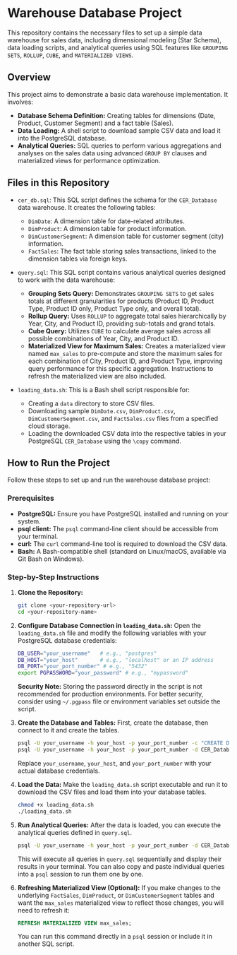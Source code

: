 # Warehouse Database Project

This repository contains the necessary files to set up a simple data warehouse for sales data, including dimensional modeling (Star Schema), data loading scripts, and analytical queries using SQL features like `GROUPING SETS`, `ROLLUP`, `CUBE`, and `MATERIALIZED VIEWS`.

## Overview

This project aims to demonstrate a basic data warehouse implementation. It involves:

* **Database Schema Definition:** Creating tables for dimensions (Date, Product, Customer Segment) and a fact table (Sales).
* **Data Loading:** A shell script to download sample CSV data and load it into the PostgreSQL database.
* **Analytical Queries:** SQL queries to perform various aggregations and analyses on the sales data using advanced `GROUP BY` clauses and materialized views for performance optimization.

## Files in this Repository

* `cer_db.sql`: This SQL script defines the schema for the `CER_Database` data warehouse. It creates the following tables:
    * `DimDate`: A dimension table for date-related attributes.
    * `DimProduct`: A dimension table for product information.
    * `DimCustomerSegment`: A dimension table for customer segment (city) information.
    * `FactSales`: The fact table storing sales transactions, linked to the dimension tables via foreign keys.

* `query.sql`: This SQL script contains various analytical queries designed to work with the data warehouse:
    * **Grouping Sets Query:** Demonstrates `GROUPING SETS` to get sales totals at different granularities for products (Product ID, Product Type, Product ID only, Product Type only, and overall total).
    * **Rollup Query:** Uses `ROLLUP` to aggregate total sales hierarchically by Year, City, and Product ID, providing sub-totals and grand totals.
    * **Cube Query:** Utilizes `CUBE` to calculate average sales across all possible combinations of Year, City, and Product ID.
    * **Materialized View for Maximum Sales:** Creates a materialized view named `max_sales` to pre-compute and store the maximum sales for each combination of City, Product ID, and Product Type, improving query performance for this specific aggregation. Instructions to refresh the materialized view are also included.

* `loading_data.sh`: This is a Bash shell script responsible for:
    * Creating a `data` directory to store CSV files.
    * Downloading sample `DimDate.csv`, `DimProduct.csv`, `DimCustomerSegment.csv`, and `FactSales.csv` files from a specified cloud storage.
    * Loading the downloaded CSV data into the respective tables in your PostgreSQL `CER_Database` using the `\copy` command.

## How to Run the Project

Follow these steps to set up and run the warehouse database project:

### Prerequisites

* **PostgreSQL:** Ensure you have PostgreSQL installed and running on your system.
* **psql client:** The `psql` command-line client should be accessible from your terminal.
* **curl:** The `curl` command-line tool is required to download the CSV data.
* **Bash:** A Bash-compatible shell (standard on Linux/macOS, available via Git Bash on Windows).

### Step-by-Step Instructions

1.  **Clone the Repository:**
    ```bash
    git clone <your-repository-url>
    cd <your-repository-name>
    ```

2.  **Configure Database Connection in `loading_data.sh`:**
    Open the `loading_data.sh` file and modify the following variables with your PostgreSQL database credentials:

    ```bash
    DB_USER="your_username"   # e.g., "postgres"
    DB_HOST="your_host"       # e.g., "localhost" or an IP address
    DB_PORT="your_port_number" # e.g., "5432"
    export PGPASSWORD="your_password" # e.g., "mypassword"
    ```
    **Security Note:** Storing the password directly in the script is not recommended for production environments. For better security, consider using `~/.pgpass` file or environment variables set outside the script.

3.  **Create the Database and Tables:**
    First, create the database, then connect to it and create the tables.

    ```bash
    psql -U your_username -h your_host -p your_port_number -c "CREATE DATABASE CER_Database;"
    psql -U your_username -h your_host -p your_port_number -d CER_Database -f cer_db.sql
    ```
    Replace `your_username`, `your_host`, and `your_port_number` with your actual database credentials.

4.  **Load the Data:**
    Make the `loading_data.sh` script executable and run it to download the CSV files and load them into your database tables.

    ```bash
    chmod +x loading_data.sh
    ./loading_data.sh
    ```

5.  **Run Analytical Queries:**
    After the data is loaded, you can execute the analytical queries defined in `query.sql`.

    ```bash
    psql -U your_username -h your_host -p your_port_number -d CER_Database -f query.sql
    ```
    This will execute all queries in `query.sql` sequentially and display their results in your terminal. You can also copy and paste individual queries into a `psql` session to run them one by one.

6.  **Refreshing Materialized View (Optional):**
    If you make changes to the underlying `FactSales`, `DimProduct`, or `DimCustomerSegment` tables and want the `max_sales` materialized view to reflect those changes, you will need to refresh it:

    ```sql
    REFRESH MATERIALIZED VIEW max_sales;
    ```
    You can run this command directly in a `psql` session or include it in another SQL script.
